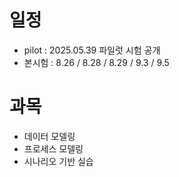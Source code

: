 # 일정
- pilot : 2025.05.39 파일럿 시험 공개
- 본시험 : 8.26 / 8.28 / 8.29 / 9.3 / 9.5

# 과목
- 데이터 모델링
- 프로세스 모델링
- 시나리오 기반 실습